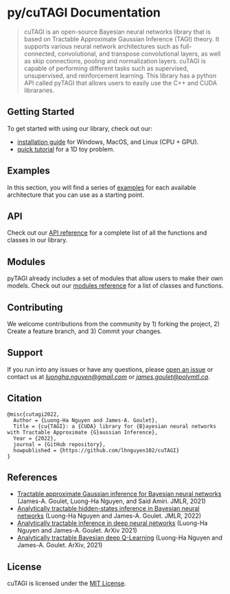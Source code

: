 <!-------------------------------------------------------------------
File:         tutorial.md
Description:  FNN tutorial with 1D data
Authors:      Miquel Florensa & Luong-Ha Nguyen & James-A. Goulet
Created:      March 04, 2023
Updated:      March 04, 2023
Contact:      miquelflorensa11@gmail.com & luongha.nguyen@gmail.com & james.goulet@polymtl.ca
Copyright (c) 2023 Miquel Florensa & Luong-Ha Nguyen & James-A. Goulet. Some rights reserved.
-------------------------------------------------------------------->

# py/cuTAGI Documentation

> cuTAGI is an open-source Bayesian neural networks library that is based on Tractable Approximate Gaussian Inference (TAGI) theory. It supports various neural network architectures such as full-connected, convolutional, and transpose convolutional layers, as well as skip connections, pooling and normalization layers. cuTAGI is capable of performing different tasks such as supervised, unsupervised, and reinforcement learning. This library has a python API called pyTAGI that allows users to easily use the C++ and CUDA librararies.


## Getting Started

To get started with using our library, check out our:

- [installation guide](guide/install.md) for Windows, MacOS, and Linux (CPU + GPU).
- [quick tutorial](guide/quick-tutorial.md) for a 1D toy problem.

## Examples

In this section, you will find a series of [examples](examples/examples.md) for each available architecture that you can use as a starting point.

## API

Check out our [API reference](api/api.md) for a complete list of all the functions and classes in our library.

## Modules

pyTAGI already includes a set of modules that allow users to make their own models. Check out our [modules reference](modules/modules.md) for a list of classes and functions.

## Contributing

We welcome contributions from the community by  1) forking the project, 2) Create a feature branch, and 3) Commit your changes.

## Support

If you run into any issues or have any questions, please [open an issue](https://github.com/lhnguyen102/cuTAGI/issues) or contact us at *luongha.nguyen@gmail.com* or *james.goulet@polymtl.ca*.

## Citation

```
@misc{cutagi2022,
  Author = {Luong-Ha Nguyen and James-A. Goulet},
  Title = {cu{TAGI}: a {CUDA} library for {B}ayesian neural networks with Tractable Approximate {G}aussian Inference},
  Year = {2022},
  journal = {GitHub repository},
  howpublished = {https://github.com/lhnguyen102/cuTAGI}
}
```

## References 

* [Tractable approximate Gaussian inference for Bayesian neural networks](https://www.jmlr.org/papers/volume22/20-1009/20-1009.pdf) (James-A. Goulet, Luong-Ha Nguyen, and Said Amiri. JMLR, 2021) 
* [Analytically tractable hidden-states inference in Bayesian neural networks](https://www.jmlr.org/papers/volume23/21-0758/21-0758.pdf) (Luong-Ha Nguyen and James-A. Goulet. JMLR, 2022)
* [Analytically tractable inference in deep neural networks](https://arxiv.org/pdf/2103.05461.pdf) (Luong-Ha Nguyen and James-A. Goulet. ArXiv 2021)
* [Analytically tractable Bayesian deep Q-Learning](https://arxiv.org/pdf/2106.11086.pdf) (Luong-Ha Nguyen and James-A. Goulet. ArXiv, 2021)


## License

cuTAGI is licensed under the [MIT License](https://github.com/lhnguyen102/cuTAGI/blob/main/LICENSE).